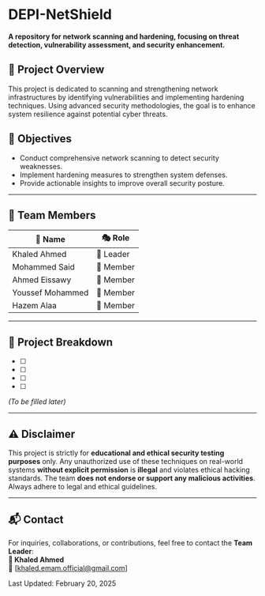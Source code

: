 # DEPI-NetShield

**A repository for network scanning and hardening, focusing on threat detection, vulnerability assessment, and security enhancement.**

## 📌 Project Overview
This project is dedicated to scanning and strengthening network infrastructures by identifying vulnerabilities and implementing hardening techniques. Using advanced security methodologies, the goal is to enhance system resilience against potential cyber threats.

## 🎯 Objectives
- Conduct comprehensive network scanning to detect security weaknesses.
- Implement hardening measures to strengthen system defenses.
- Provide actionable insights to improve overall security posture.

---

## 👥 Team Members  

| 🏅 Name            | 🎭 Role   |
|------------------|-----------|
|  Khaled Ahmed   | 🔹 Leader  |
| Mohammed Said   | 🔹 Member  |
| Ahmed Eissawy   | 🔹 Member  |
| Youssef Mohammed | 🔹 Member  |
| Hazem Alaa      | 🔹 Member  |

--- 

## 📌 Project Breakdown  

- [ ]  
- [ ]  
- [ ]  
- [ ]  

*(To be filled later)*  

---

## ⚠️ Disclaimer  

This project is strictly for **educational and ethical security testing purposes** only. Any unauthorized use of these techniques on real-world systems **without explicit permission** is **illegal** and violates ethical hacking standards. The team **does not endorse or support any malicious activities**. Always adhere to legal and ethical guidelines.  

---

## 📬 Contact  
For inquiries, collaborations, or contributions, feel free to contact the **Team Leader**:  
**🔹 Khaled Ahmed**  
📧 [khaled.emam.official@gmail.com]  

Last Updated: February 20, 2025



